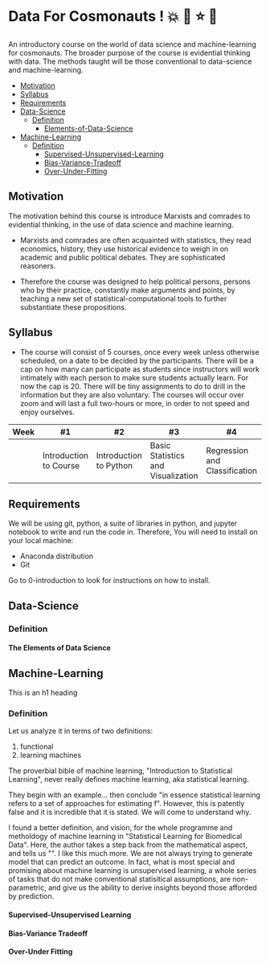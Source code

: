 # Data For Cosmonauts ! :boom: :star2: :star: :dizzy:

An introductory course on the world of data science and machine-learning for cosmonauts. The broader purpose of the course is evidential thinking with data. The methods taught will be those conventional to data-science and machine-learning. 

- [Motivation](#Motivation)
- [Syllabus](#Syllabus)
- [Requirements](#Requirements)
- [Data-Science](#Data-Science)
  * [Definition](#Definition)
    + [Elements-of-Data-Science](#The-Elements-of-Data-Science)
- [Machine-Learning](#Machine-Learning)
  * [Definition](#Definition)
    + [Supervised-Unsupervised-Learning](#Supervised-Unsupervised-Learning)
    + [Bias-Variance-Tradeoff](#Bias-Variance-Tradeoff)
    + [Over-Under-Fitting](#Over-Under-Fitting)

## Motivation

The motivation behind this course is introduce Marxists and comrades to evidential thinking, in the use of data science and machine learning. 

* Marxists and comrades are often  acquainted with statistics, they read economics, history, they use historical evidence to weigh in on academic and public political debates. They are sophisticated reasoners. 

* Therefore the course was designed to help political persons, persons who by their practice, constantly make arguments and points, by teaching a new set of statistical-computational tools to further substantiate these propositions. 

## Syllabus

* The course will consist of 5 courses, once every week unless otherwise scheduled, on a date to be decided by the participants. There will be a cap on how many can participate as students since instructors will work intimately with each person to make sure students actually learn. For now the cap is 20. There will be tiny assignments to do to drill in the information but they are also voluntary. The courses will occur over zoom and will last a full two-hours or more, in order to not speed and enjoy ourselves. 

Week | #1 | #2 | #3 | #4 | #5 | 
| --- | --- | --- | --- |--- |---|
||Introduction to Course | Introduction to Python | Basic Statistics and Visualization | Regression and Classification | Clustering | 

## Requirements 

We will be using git, python, a suite of libraries in python, and jupyter notebook to write and run the code in. Therefore, You will need to install on your local machine:

* Anaconda distribution
* Git

Go to 0-introduction to look for instructions on how to install.

## Data-Science

### Definition

#### The Elements of Data Science

## Machine-Learning

This is an h1 heading

### Definition 

Let us analyze it in terms of two definitions:

1. functional 
2. learning machines 

The proverbial bible of machine learning, "Introduction to Statistical Learning", never really defines machine learning, aka statistical learning. 

They begin with an example... then conclude "in essence statistical learning refers to a set of approaches for estimating f". However, this is patently false and it is incredible that it is stated. We will come to understand why.

I found a better definition, and vision, for the whole programme and metholdogy of machine learning in "Statistical Learning for Biomedical Data". Here, the author takes a step back from the mathematical aspect, and tells us "". I like this much more. We are not always trying to generate model that can predict an outcome. In fact, what is most special and promising about machine learning is unsupervised learning, a whole series of tasks that do not make conventional statisitical assumptions, are non-parametric, and give us the ability to derive insights beyond those afforded by prediction. 

#### Supervised-Unsupervised Learning

#### Bias-Variance Tradeoff

#### Over-Under Fitting
